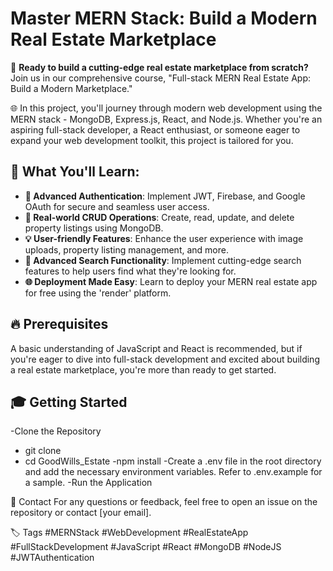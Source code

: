 # Master MERN Stack: Build a Modern Real Estate Marketplace

🚀 **Ready to build a cutting-edge real estate marketplace from scratch?** Join us in our comprehensive course, "Full-stack MERN Real Estate App: Build a Modern Marketplace."


🌐 In this project, you'll journey through modern web development using the MERN stack - MongoDB, Express.js, React, and Node.js. Whether you're an aspiring full-stack developer, a React enthusiast, or someone eager to expand your web development toolkit, this project is tailored for you.

## 📌 What You'll Learn:

- **🔑 Advanced Authentication**: Implement JWT, Firebase, and Google OAuth for secure and seamless user access.
- **🏡 Real-world CRUD Operations**: Create, read, update, and delete property listings using MongoDB.
- **💡 User-friendly Features**: Enhance the user experience with image uploads, property listing management, and more.
- **🚀 Advanced Search Functionality**: Implement cutting-edge search features to help users find what they're looking for.
- **🌐 Deployment Made Easy**: Learn to deploy your MERN real estate app for free using the 'render' platform.

## 🔥 Prerequisites

A basic understanding of JavaScript and React is recommended, but if you're eager to dive into full-stack development and excited about building a real estate marketplace, you're more than ready to get started.

## 🎓 Getting Started

  -Clone the Repository
  - git clone 
  - cd GoodWills_Estate
   -npm install
   -Create a .env file in the root directory and add the necessary environment variables. Refer to .env.example for a sample.
   -Run the Application

💬 Contact
For any questions or feedback, feel free to open an issue on the repository or contact [your email].

🏷️ Tags
#MERNStack #WebDevelopment #RealEstateApp #FullStackDevelopment #JavaScript #React #MongoDB #NodeJS #JWTAuthentication
